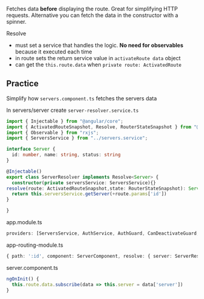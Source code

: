 Fetches data **before** displaying the route. Great for simplifying HTTP requests. Alternative you can fetch the data in the constructor with a spinner. 

Resolve

- must set a service that handles the logic. **No need for observables** because it executed each time
- in route sets the return service value in `activateRoute data` object
- can get the `this.route.data` when `private route: ActivatedRoute`

## Practice

Simplify how `servers.component.ts` fetches the servers data

In servers/server create `server-resolver.service.ts`

```ts
import { Injectable } from "@angular/core";
import { ActivatedRouteSnapshot, Resolve, RouterStateSnapshot } from "@angular/router";
import { Observable } from "rxjs";
import { ServersService } from "../servers.service";

interface Server {
  id: number, name: string, status: string
}

@Injectable()
export class ServerResolver implements Resolve<Server> {
  constructor(private serversService: ServersService){}
resolve(route: ActivatedRouteSnapshot,state: RouterStateSnapshot): Server |Observable<Server>|Promise<Server> {
  return this.serversService.getServer(+route.params['id'])
}

}
```

app.module.ts

```ts
providers: [ServersService, AuthService, AuthGuard, CanDeactivateGuard, ServerResolver],
```

app-routing-module.ts

```ts
{ path: ':id', component: ServerComponent, resolve: { server: ServerResolver} },
```

server.component.ts

```ts
ngOnInit() {
  this.route.data.subscribe(data => this.server = data['server'])
}
```